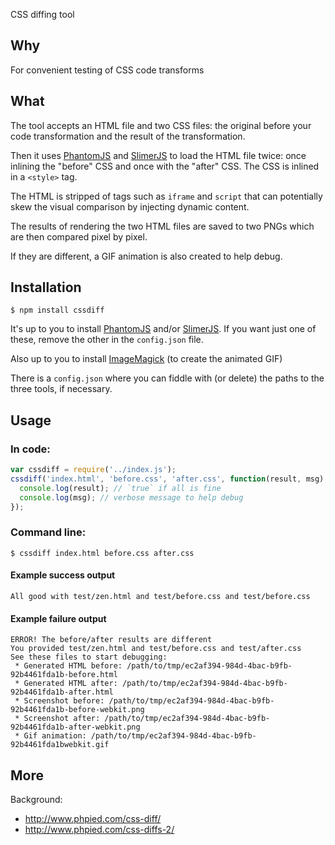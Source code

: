 CSS diffing tool

## Why

For convenient testing of CSS code transforms

## What

The tool accepts an HTML file and two CSS files: the original before your code transformation
and the result of the transformation.

Then it uses [PhantomJS](http://phantomjs.org/) and [SlimerJS](http://slimerjs.org/) to load the HTML file twice:
once inlining the "before" CSS and once with the "after" CSS. The CSS is inlined in a `<style>` tag.

The HTML is stripped of tags such as `iframe` and `script` that can potentially skew the visual comparison
by injecting dynamic content.

The results of rendering the two HTML files are saved to two PNGs which are then compared pixel by pixel.

If they are different, a GIF animation is also created to help debug.

## Installation

    $ npm install cssdiff

It's up to you to install [PhantomJS](http://phantomjs.org/) and/or [SlimerJS](http://slimerjs.org/).
If you want just one of these, remove the other in the `config.json` file.

Also up to you to install [ImageMagick](http://imagemagick.org) (to create the animated GIF)

There is a `config.json` where you can fiddle with (or delete) the paths to the three tools, if necessary.

## Usage

### In code:

```js
var cssdiff = require('../index.js');
cssdiff('index.html', 'before.css', 'after.css', function(result, msg) {
  console.log(result); // `true` if all is fine
  console.log(msg); // verbose message to help debug
});
```

### Command line:

    $ cssdiff index.html before.css after.css

#### Example success output

    All good with test/zen.html and test/before.css and test/before.css

#### Example failure output

    ERROR! The before/after results are different
    You provided test/zen.html and test/before.css and test/after.css
    See these files to start debugging:
     * Generated HTML before: /path/to/tmp/ec2af394-984d-4bac-b9fb-92b4461fda1b-before.html
     * Generated HTML after: /path/to/tmp/ec2af394-984d-4bac-b9fb-92b4461fda1b-after.html
     * Screenshot before: /path/to/tmp/ec2af394-984d-4bac-b9fb-92b4461fda1b-before-webkit.png
     * Screenshot after: /path/to/tmp/ec2af394-984d-4bac-b9fb-92b4461fda1b-after-webkit.png
     * Gif animation: /path/to/tmp/ec2af394-984d-4bac-b9fb-92b4461fda1bwebkit.gif

## More

Background:

 * http://www.phpied.com/css-diff/
 * http://www.phpied.com/css-diffs-2/